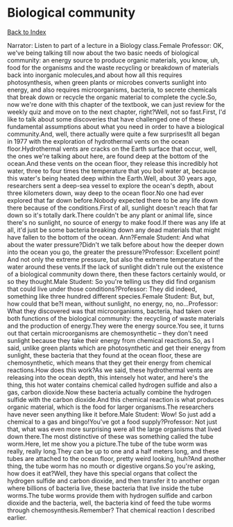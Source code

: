# Biological community
[Back to Index](https://github.com/windows10010/tpoExtractor/blog/master/README.md)

Narrator: Listen to part of a lecture in a Biology class.Female Professor: OK, we've being talking till now about the two basic needs of biological community: an energy source to produce organic materials, you know, uh, food for the organisms and the waste recycling or breakdown of materials back into inorganic molecules,and about how all this requires photosynthesis, when green plants or microbes converts sunlight into energy, and also requires microorganisms, bacteria, to secrete chemicals that break down or recycle the organic material to complete the cycle.So, now we're done with this chapter of the textbook, we can just review for the weekly quiz and move on to the next chapter, right?Well, not so fast.First, I'd like to talk about some discoveries that have challenged one of these fundamental assumptions about what you need in order to have a biological community.And, well, there actually were quite a few surprises!It all began in 1977 with the exploration of hydrothermal vents on the ocean floor.Hydrothermal vents are cracks on the Earth surface that occur, well, the ones we're talking about here, are found deep at the bottom of the ocean.And these vents on the ocean floor, they release this incredibly hot water, three to four times the temperature that you boil water at, because this water's being heated deep within the Earth.Well, about 30 years ago, researchers sent a deep-sea vessel to explore the ocean's depth, about three kilometers down, way deep to the ocean floor.No one had ever explored that far down before.Nobody expected there to be any life down there because of the conditions.First of all, sunlight doesn't reach that far down so it's totally dark.There couldn't be any plant or animal life, since there's no sunlight, no source of energy to make food.If there was any life at all, it'd just be some bacteria breaking down any dead materials that might have fallen to the bottom of the ocean. Ann?Female Student: And what about the water pressure?Didn't we talk before about how the deeper down into the ocean you go, the greater the pressure?Professor: Excellent point! And not only the extreme pressure, but also the extreme temperature of the water around these vents.If the lack of sunlight didn't rule out the existence of a biological community down there, then these factors certainly would, or so they thought.Male Student: So you're telling us they did find organism that could live under those conditions?Professor: They did indeed, something like three hundred different species.Female Student: But, but, how could that be?I mean, without sunlight, no energy, no, no...Professor: What they discovered was that microorganisms, bacteria, had taken over both functions of the biological community: the recycling of waste materials and the production of energy.They were the energy source.You see, it turns out that certain microorganisms are chemosynthetic – they don't need sunlight because they take their energy from chemical reactions.So, as I said, unlike green plants which are photosynthetic and get their energy from sunlight, these bacteria that they found at the ocean floor, these are chemosynthetic, which means that they get their energy from chemical reactions.How does this work?As we said, these hydrothermal vents are releasing into the ocean depth, this intensely hot water, and here's the thing, this hot water contains chemical called hydrogen sulfide and also a gas, carbon dioxide.Now these bacteria actually combine the hydrogen sulfide with the carbon dioxide.And this chemical reaction is what produces organic material, which is the food for larger organisms.The researchers have never seen anything like it before.Male Student: Wow! So just add a chemical to a gas and bingo!You've got a food supply?Professor: Not just that, what was even more surprising were all the large organisms that lived down there.The most distinctive of these was something called the tube worm.Here, let me show you a picture.The tube of the tube worm was really, really long.They can be up to one and a half meters long, and these tubes are attached to the ocean floor, pretty weird looking, huh?And another thing, the tube worm has no mouth or digestive organs.So you're asking, how does it eat?Well, they have this special organs that collect the hydrogen sulfide and carbon dioxide, and then transfer it to another organ where billions of bacteria live, these bacteria that live inside the tube worms.The tube worms provide them with hydrogen sulfide and carbon dioxide and the bacteria, well, the bacteria kind of feed the tube worms through chemosynthesis.Remember? That chemical reaction I described earlier.
 
